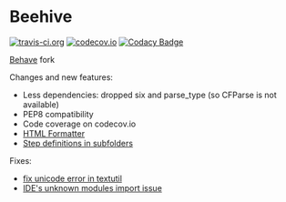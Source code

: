 Beehive
===

[![travis-ci.org](https://travis-ci.org/vrutkovs/beehive.svg?branch=master)](https://travis-ci.org/vrutkovs/beehive)
[![codecov.io](https://codecov.io/github/vrutkovs/beehive/coverage.svg?branch=master)](https://codecov.io/github/vrutkovs/beehive?branch=master)
[![Codacy Badge](https://www.codacy.com/project/badge/c51fc5e41c4d40ecb09caa2fe6e0020f)](https://www.codacy.com)

[Behave](https://github.com/behave/behave) fork

Changes and new features:
 * Less dependencies: dropped six and parse_type (so CFParse is not available)
 * PEP8 compatibility
 * Code coverage on codecov.io
 * [HTML Formatter](https://github.com/behave/behave/pull/86)
 * [Step definitions in subfolders](https://github.com/behave/behave/pull/170)

Fixes:
 * [fix unicode error in textutil](https://github.com/behave/behave/pull/258)
 * [IDE's unknown modules import issue](https://github.com/behave/behave/pull/219)
